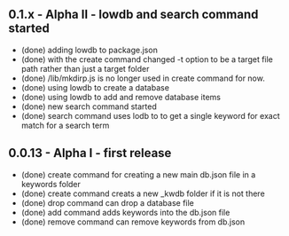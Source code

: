 ## 0.1.x - Alpha II - lowdb and search command started
  * (done) adding lowdb to package.json
  * (done) with the create command changed -t option to be a target file path rather than just a target folder
  * (done) /lib/mkdirp.js is no longer used in create command for now.
  * (done) using lowdb to create a database
  * (done) using lowdb to add and remove database items
  * (done) new search command started
  * (done) search command uses lodb to to get a single keyword for exact match for a search term

## 0.0.13 - Alpha I - first release
  * (done) create command for creating a new main db.json file in a keywords folder
  * (done) create command creats a new _kwdb folder if it is not there
  * (done) drop command can drop a database file
  * (done) add command adds keywords into the db.json file
  * (done) remove command can remove keywords from db.json

